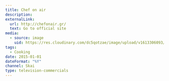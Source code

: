 ```yaml
---
title: Chef on air 
description: 
externalLink:
  url: http://chefonair.gr/
  text: Go to official site
media:
  - source: image
    uid: https://res.cloudinary.com/dc5qotzae/image/upload/v1613306093/daskalakismanos/misc/chef-on-air.jpg
tags: 
  - Cooking
date: 2015-01-01
dateFormat: "%Y"
channel: Skai
type: television-commercials
---
```

